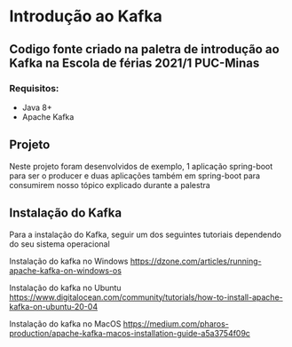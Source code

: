 # Introdução ao Kafka
## Codigo fonte criado na paletra de introdução ao Kafka na Escola de férias 2021/1 PUC-Minas

### Requisitos:
- Java 8+
- Apache Kafka

## Projeto

Neste projeto foram desenvolvidos de exemplo, 1 aplicação spring-boot para ser o producer e duas aplicações também em spring-boot para consumirem nosso tópico explicado durante a palestra


## Instalação do Kafka
Para a instalação do Kafka, seguir um dos seguintes tutoriais dependendo do seu sistema operacional

Instalação do kafka no Windows
https://dzone.com/articles/running-apache-kafka-on-windows-os
 
Instalação do kafka no Ubuntu
https://www.digitalocean.com/community/tutorials/how-to-install-apache-kafka-on-ubuntu-20-04
 
Instalação do kafka no MacOS
https://medium.com/pharos-production/apache-kafka-macos-installation-guide-a5a3754f09c

